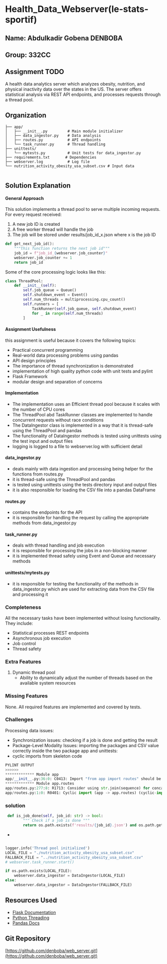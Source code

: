 # Health_Data_Webserver(le-stats-sportif)
## Name: Abdulkadir Gobena DENBOBA
## Group: 332CC

## Assignment TODO

A health data analytics server which analyzes obesity, nutrition, and physical inactivity data over the states in the US. The server offers statistical analysis via REST API endpoints, and processes requests through a thread pool.

## Organization
```
├── app/
│   ├── __init__.py         # Main module initializer
│   ├── data_ingestor.py    # Data analysis
│   ├── routes.py           # API endpoints
│   └── task_runner.py      # Thread handling
├── unittests/
│   └── mytests.py          # Unit tests for data_ingestor.py
├── requirements.txt       # Dependencies
├── webserver.log           # Log file
└── nutrition_activity_obesity_usa_subset.csv # Input data


```
## Solution Explanation


#### General Approach

This solution implements a thread pool to serve multiple incoming requests. For every request received:

1. A new job ID is created
2. A free worker thread will handle the job
3. The job will be stored under results/job_id_x.json where x is the job ID
```python
def get_next_job_id():
    """this function returns the next job id"""
    job_id = f"job_id_{webserver.job_counter}"
    webserver.job_counter += 1
    return job_id
```
Some of the core processing logic looks like this:

```python
class ThreadPool:
    def __init__(self):
        self.job_queue = Queue()
        self.shutdown_event = Event()
        self.num_threads = multiprocessing.cpu_count()
        self.runners = [
            TaskRunner(self.job_queue, self.shutdown_event)
            for _ in range(self.num_threads)
        ]
```

#### Assignment Usefulness

this assignment is useful because it covers the following topics:
- Practical concurrent programming
- Real-world data processing problems using pandas
- API design principles
- The importance of thread synchronization is demonstrated
- implementation of high quality python code with unit tests and pylint
- Flask Framework
- modular design and separation of concerns
#### Implementation

- The implementation uses an Efficient thread pool because it scales with the number of CPU cores 
- The ThreadPool abd TaskRunner classes are implemented  to handle concurrent requests without race conditions
- The DataIngestor class is implemented in a way that it is thread-safe using the ThreadPool and pandas
- The functionality of DataIngestor methods is tested using unittests using the test input and output files
- logging is logged to a file to webserver.log with sufficient detail

#### data_ingestor.py
- deals mainly with data ingestion and processing being helper for the functions from routes.py
- it is thread-safe using the ThreadPool and pandas
- is tested using unittests using the tests directory input and output files
- it is also responsible for loading the CSV file into a pandas DataFrame

#### routes.py 
- contains the endpoints for the API
- it is responsible for handling the request by calling the appropriate methods from data_ingestor.py

#### task_runner.py
- deals with thread handling and job execution
- it is responsible for processing the jobs in a non-blocking manner
- it is implemented thread safely using Event and Queue and necessary methods

#### unittests/mytests.py
- it is responsible for testing the functionality of the methods in data_ingestor.py which are used for extracting data from the CSV file and processing it
### Completeness

All the necessary tasks have been implemented without losing functionality. They include:
- Statistical processes REST endpoints
- Asynchronous job execution
- Job control
- Thread safety

### Extra Features
1. Dynamic thread pool
   - Ability to dynamically adjust the number of threads based on the available system resources

### Missing Features
None. All required features are implemented and covered by tests.

### Challenges

Processing data issues:
- Synchronization issues: checking if a job is done and getting the result
- Package-Level Modality Issues: importing the packages and CSV value correctly inside the two package app and unittests:
- cyclic imports from skeleton code
```python
PYLINT OUTPUT
>>>>>>
************* Module app
app/__init__.py:36:0: C0413: Import "from app import routes" should be placed at the top of the module (wrong-import-position)
************* Module app.routes
app/routes.py:277:8: R1713: Consider using str.join(sequence) for concatenating strings from an iterable (consider-using-join)
app/routes.py:1:0: R0401: Cyclic import (app -> app.routes) (cyclic-import)

```
### solution
``` python
 def is_job_done(self, job_id: str) -> bool:
        """ Check if a job is done """
        return os.path.exists(f'results/{job_id}.json') and os.path.getsize(f'results/{job_id}.json') > 0
```
- 
``` python

logger.info('Thread pool initialized')
LOCAL_FILE = "./nutrition_activity_obesity_usa_subset.csv"
FALLBACK_FILE = "../nutrition_activity_obesity_usa_subset.csv"
# webserver.task_runner.start()

if os.path.exists(LOCAL_FILE):
    webserver.data_ingestor = DataIngestor(LOCAL_FILE)
else:
    webserver.data_ingestor = DataIngestor(FALLBACK_FILE)
```

## Resources Used

- [Flask Documentation](https://flask.palletsprojects.com/)
- [Python Threading](https://docs.python.org/3/library/threading.html)
- [Pandas Docs](https://pandas.pydata.org/docs/)

## Git Repository
[https://github.com/denboba/web_server.git](https://github.com/denboba/web_server.git)
